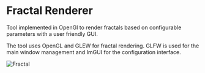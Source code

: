 # Fractal Renderer
Tool implemented in OpenGl to render fractals based on configurable parameters with a user friendly GUI.

The tool uses OpenGL and GLEW for fractal rendering. GLFW is used for the main window management and ImGUI for the configuration interface. 


![Fractal](https://github.com/mercuthio/Fractal-Renderer/assets/91343476/ab46a569-1d8c-4d37-aa46-f4efd8903b43)
